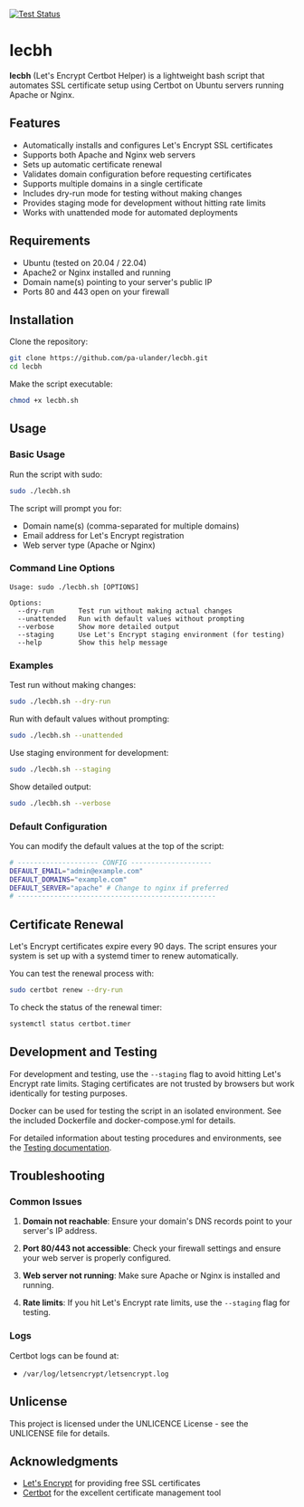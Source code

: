 [![Test Status](https://github.com/pa-ulander/lecbh/actions/workflows/test.yml/badge.svg?branch=main)](https://github.com/pa-ulander/lecbh/actions/workflows/test.yml)

# lecbh 

**lecbh** (Let's Encrypt Certbot Helper) is a lightweight bash script that automates SSL certificate setup using Certbot on Ubuntu servers running Apache or Nginx.

## Features

- Automatically installs and configures Let's Encrypt SSL certificates
- Supports both Apache and Nginx web servers
- Sets up automatic certificate renewal
- Validates domain configuration before requesting certificates
- Supports multiple domains in a single certificate
- Includes dry-run mode for testing without making changes
- Provides staging mode for development without hitting rate limits
- Works with unattended mode for automated deployments

## Requirements

- Ubuntu (tested on 20.04 / 22.04)
- Apache2 or Nginx installed and running
- Domain name(s) pointing to your server's public IP
- Ports 80 and 443 open on your firewall

## Installation

Clone the repository:

```bash
git clone https://github.com/pa-ulander/lecbh.git
cd lecbh
```

Make the script executable:

```bash
chmod +x lecbh.sh
```

## Usage

### Basic Usage

Run the script with sudo:

```bash
sudo ./lecbh.sh
```

The script will prompt you for:
- Domain name(s) (comma-separated for multiple domains)
- Email address for Let's Encrypt registration
- Web server type (Apache or Nginx)

### Command Line Options

```
Usage: sudo ./lecbh.sh [OPTIONS]

Options:
  --dry-run      Test run without making actual changes
  --unattended   Run with default values without prompting
  --verbose      Show more detailed output
  --staging      Use Let's Encrypt staging environment (for testing)
  --help         Show this help message
```

### Examples

Test run without making changes:
```bash
sudo ./lecbh.sh --dry-run
```

Run with default values without prompting:
```bash
sudo ./lecbh.sh --unattended
```

Use staging environment for development:
```bash
sudo ./lecbh.sh --staging
```

Show detailed output:
```bash
sudo ./lecbh.sh --verbose
```

### Default Configuration

You can modify the default values at the top of the script:

```bash
# -------------------- CONFIG --------------------
DEFAULT_EMAIL="admin@example.com"
DEFAULT_DOMAINS="example.com"
DEFAULT_SERVER="apache" # Change to nginx if preferred
# -------------------------------------------------
```

## Certificate Renewal

Let's Encrypt certificates expire every 90 days. The script ensures your system is set up with a systemd timer to renew automatically.

You can test the renewal process with:

```bash
sudo certbot renew --dry-run
```

To check the status of the renewal timer:

```bash
systemctl status certbot.timer
```

## Development and Testing

For development and testing, use the `--staging` flag to avoid hitting Let's Encrypt rate limits. Staging certificates are not trusted by browsers but work identically for testing purposes.

Docker can be used for testing the script in an isolated environment. See the included Dockerfile and docker-compose.yml for details.

For detailed information about testing procedures and environments, see the [Testing documentation](Testing.md).

## Troubleshooting

### Common Issues

1. **Domain not reachable**: Ensure your domain's DNS records point to your server's IP address.

2. **Port 80/443 not accessible**: Check your firewall settings and ensure your web server is properly configured.

3. **Web server not running**: Make sure Apache or Nginx is installed and running.

4. **Rate limits**: If you hit Let's Encrypt rate limits, use the `--staging` flag for testing.

### Logs

Certbot logs can be found at:
- `/var/log/letsencrypt/letsencrypt.log`

## Unlicense

This project is licensed under the UNLICENCE License - see the UNLICENSE file for details.

## Acknowledgments

- [Let's Encrypt](https://letsencrypt.org/) for providing free SSL certificates
- [Certbot](https://certbot.eff.org/) for the excellent certificate management tool
